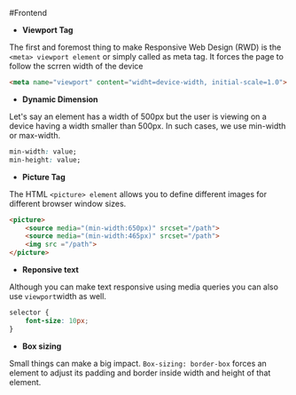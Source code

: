 #Frontend

- **Viewport Tag**

The first and foremost thing to make Responsive Web Design (RWD) is the `<meta> viewport element` or simply called as meta tag. It forces the page to follow the scrren width of the device

```HTML
<meta name="viewport" content="widht=device-width, initial-scale=1.0">
```

- **Dynamic Dimension**

Let's say an element has a width of 500px but the user is viewing on a device having a width smaller than 500px.
In such cases, we use min-width or max-width.

```CSS
min-width: value;
min-height: value;
```

- **Picture Tag**

The HTML `<picture> element` allows you to define different images for different browser window sizes.

```HTML
<picture>
	<source media="(min-width:650px)" srcset="/path">
	<source media="(min-width:465px)" srcset="/path">
	<img src ="/path">
</picture>
```

- **Reponsive text**

Although you can make text responsive using media queries you can also use `viewport`width as well.

```CSS
selector {
	font-size: 10px;
}
```

- **Box sizing**

Small things can make a big impact. `Box-sizing: border-box` forces an element to adjust its padding and border inside width and height of that element.